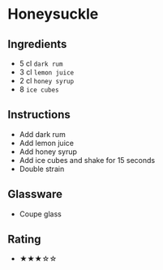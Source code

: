 # Honeysuckle

## Ingredients
- 5 cl `dark rum`
- 3 cl `lemon juice`
- 2 cl `honey syrup`
- 8 `ice cubes`

## Instructions
- Add dark rum
- Add lemon juice
- Add honey syrup
- Add ice cubes and shake for 15 seconds
- Double strain

## Glassware
- Coupe glass

## Rating
- ★★★☆☆